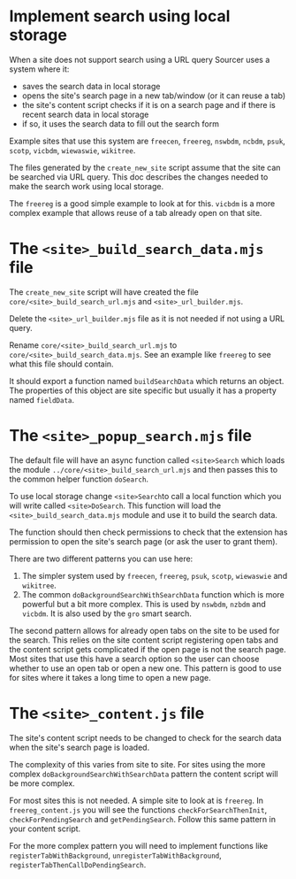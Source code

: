 # Implement search using local storage

When a site does not support search using a URL query Sourcer uses a system where it:
- saves the search data in local storage
- opens the site's search page in a new tab/window (or it can reuse a tab)
- the site's content script checks if it is on a search page and if there is recent search data in local storage
- if so, it uses the search data to fill out the search form

Example sites that use this system are `freecen`, `freereg`, `nswbdm`, `ncbdm`, `psuk`, `scotp`, `vicbdm`, `wiewaswie`, `wikitree`.

The files generated by the `create_new_site` script assume that the site can be searched via URL query. This doc describes the changes needed to make the search work using local storage.

The `freereg` is a good simple example to look at for this. `vicbdm` is a more complex example that allows reuse of a tab already open on that site.

# The `<site>_build_search_data.mjs` file

The `create_new_site` script will have created the file `core/<site>_build_search_url.mjs` and `<site>_url_builder.mjs`.

Delete the `<site>_url_builder.mjs` file as it is not needed if not using a URL query.

Rename `core/<site>_build_search_url.mjs` to `core/<site>_build_search_data.mjs`. See an example like `freereg` to see what this file should contain.

It should export a function named `buildSearchData` which returns an object. The properties of this object are site specific but usually it has a property named `fieldData`.

# The `<site>_popup_search.mjs` file

The default file will have an async function called `<site>Search` which loads the module `../core/<site>_build_search_url.mjs` and then passes this to the common helper function `doSearch`.

To use local storage change `<site>Search`to call a local function which you will write called `<site>DoSearch`. This function will load the `<site>_build_search_data.mjs` module and use it to build the search data.

The function should then check permissions to check that the extension has permission to open the site's search page (or ask the user to grant them).

There are two different patterns you can use here:
1. The simpler system used by `freecen`, `freereg`, `psuk`, `scotp`, `wiewaswie` and `wikitree`.
2. The common `doBackgroundSearchWithSearchData` function which is more powerful but a bit more complex. This is used by `nswbdm`, `nzbdm` and `vicbdm`. It is also used by the `gro` smart search.

The second pattern allows for already open tabs on the site to be used for the search. This relies on the site content script registering open tabs and the content script gets complicated if the open page is not the search page. Most sites that use this have a search option so the user can choose whether to use an open tab or open a new one. This pattern is good to use for sites where it takes a long time to open a new page.

# The `<site>_content.js` file

The site's content script needs to be changed to check for the search data when the site's search page is loaded.

The complexity of this varies from site to site. For sites using the more complex `doBackgroundSearchWithSearchData` pattern the content script will be more complex.

For most sites this is not needed. A simple site to look at is `freereg`. In `freereg_content.js` you will see the functions `checkForSearchThenInit`, `checkForPendingSearch` and `getPendingSearch`. Follow this same pattern in your content script.

For the more complex pattern you will need to implement functions like `registerTabWithBackground`, `unregisterTabWithBackground`, `registerTabThenCallDoPendingSearch`.


